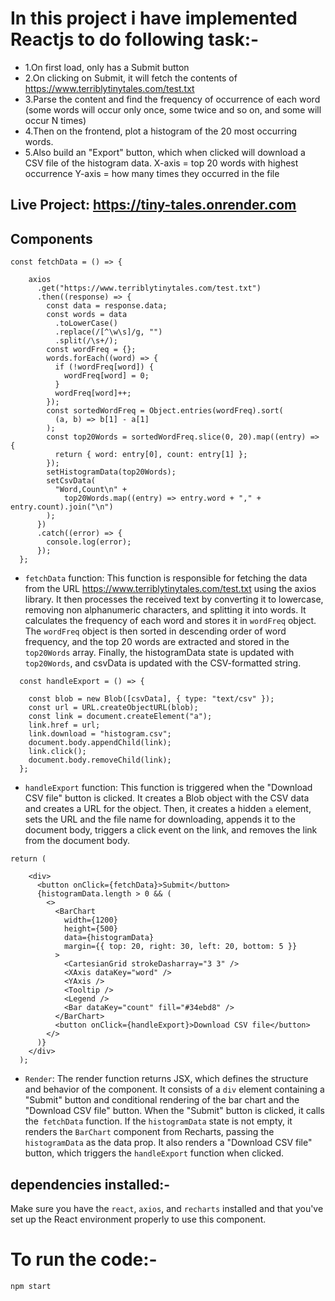 # In this project i have implemented Reactjs to do following task:- 

* 1.On first load, only has a Submit button
* 2.On clicking on Submit, it will fetch the contents of https://www.terriblytinytales.com/test.txt
* 3.Parse the content and find the frequency of occurrence of each word (some words will occur only once, some   twice and so on, and some will occur N times)
* 4.Then on the frontend, plot a histogram of the 20 most occurring words.
* 5.Also build an "Export" button, which when clicked will download a CSV file of the histogram data.
X-axis = top 20 words with highest occurrence Y-axis = how many times they occurred in the file

## Live Project: https://tiny-tales.onrender.com



## Components

```
const fetchData = () => {

    axios
      .get("https://www.terriblytinytales.com/test.txt")
      .then((response) => {
        const data = response.data;
        const words = data
          .toLowerCase()
          .replace(/[^\w\s]/g, "") 
          .split(/\s+/); 
        const wordFreq = {};
        words.forEach((word) => {
          if (!wordFreq[word]) {
            wordFreq[word] = 0;
          }
          wordFreq[word]++;
        });
        const sortedWordFreq = Object.entries(wordFreq).sort(
          (a, b) => b[1] - a[1]
        );
        const top20Words = sortedWordFreq.slice(0, 20).map((entry) => {
          return { word: entry[0], count: entry[1] };
        });
        setHistogramData(top20Words);
        setCsvData(
          "Word,Count\n" +
            top20Words.map((entry) => entry.word + "," + entry.count).join("\n")
        );
      })
      .catch((error) => {
        console.log(error);
      });
  };
```

* `fetchData` function: This function is responsible for fetching the data from the URL https://www.terriblytinytales.com/test.txt using the axios library. It then processes the received text by
converting it to lowercase, removing non alphanumeric characters, and splitting it into words. It calculates the frequency of each word and stores it in `wordFreq` object. The `wordFreq` object
is then sorted in descending order of word frequency, and the top 20 words are extracted and stored in the `top20Words` array. Finally, the histogramData state is updated with `top20Words`, and
csvData is updated with the CSV-formatted string.


```
  const handleExport = () => {

    const blob = new Blob([csvData], { type: "text/csv" });
    const url = URL.createObjectURL(blob);
    const link = document.createElement("a");
    link.href = url;
    link.download = "histogram.csv";
    document.body.appendChild(link);
    link.click();
    document.body.removeChild(link);
  };
```


* `handleExport` function: This function is triggered when the "Download CSV file" button is clicked. It creates a Blob object with the CSV data and creates a URL for the object. Then, it creates
a hidden `a` element, sets the URL and the file name for downloading, appends it to the document body, triggers a click event on the link, and removes the link from the document body.

```
return (

    <div>
      <button onClick={fetchData}>Submit</button>
      {histogramData.length > 0 && (
        <>
          <BarChart
            width={1200}
            height={500}
            data={histogramData}
            margin={{ top: 20, right: 30, left: 20, bottom: 5 }}
          >
            <CartesianGrid strokeDasharray="3 3" />
            <XAxis dataKey="word" />
            <YAxis />
            <Tooltip />
            <Legend />
            <Bar dataKey="count" fill="#34ebd8" />
          </BarChart>
          <button onClick={handleExport}>Download CSV file</button>
        </>
      )}
    </div>
  );
```

* `Render`: The render function returns JSX, which defines the structure and behavior of the component. It consists of a `div` element containing a "Submit" button and conditional rendering of
the bar chart and the "Download CSV file" button. When the "Submit" button is clicked, it calls the` fetchData` function. If the `histogramData` state is not empty, it renders the `BarChart`
component from Recharts, passing the `histogramData` as the data prop. It also renders a "Download CSV file" button, which triggers the `handleExport` function when clicked.

## dependencies installed:-
Make sure you have the `react`, `axios`, and `recharts` installed and that you've set up the React environment properly to use this component.

# To run the code:-

```
npm start
```










